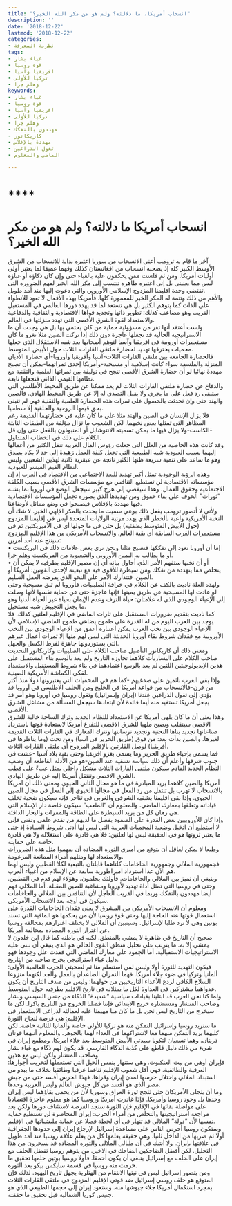 ```yaml
---
title: "انسحاب أمريكا، ما دلالته؟ ولم هو من مكر الله الخير؟"
description: ''
date: '2018-12-22'
lastmod: '2018-12-22'
categories:
- نظرية المعرفة
tags:
- غباء بشار
- قوة روسيا
- افريقيا وآسيا
- تركيا للأولى
- وهلم جرا
keywords:
- غباء بشار
- قوة روسيا
- افريقيا وآسيا
- تركيا للأولى
- وهلم جرا
- مهددون بالتفكك
- كاريكاتور
- مهددة بالإفلاس
- تغول الذراعين
- الماضي والمعلوم

---
```

# ****

# **انسحاب أمريكا ما دلالته؟ ولم هو من مكر الله الخير؟**

آخر ما قام به ترومب أعني الانسحاب من سوريا اعتبره بداية للانسحاب من الشرق الأوسط الكبير كله إذ يصحبه انسحاب من افغانستان كذلك وفهما عميقا لما يعتبر أولى أوليات أمريكا. ومن ثم فلست ممن يحكمون عليه بالغباء حتى وإن كان ذكاؤه أو غباؤه ليس مما يعنيني بل إني اعتبره ظاهرة تنتسب إلى مكر الله الخير لفهم الضرورة التي تقتضي وحدة اقليمنا المزدوج الإسلامي الأوروبي والتي دعوت إليها منذ أمد طويل.  
والأهم من ذلك وتتمة له المكر الخير للمعمورة كلها. فأمريكا بهذه الأفعال لا تعود للانطواء على الذات كما يتوهم الكثير بل هي تستعد لما قد يهدد دورها العالمي في المستقبل القريب وهو مضاعف كذلك: تطوير ذاتها وتجديد قواها الاقتصادية والثقافية والدفاعية والاستعداد لقوة الشرق الأقصى التي تهدد منزلتها في العالم.  
ولست أعتقد أنها تفر من مسؤولية حماية من كان يحتمي بها بل هي وجدت أن ما الاستراتيجية الحالية قد تجعلها عاجزة دون ذلك إذا تركت الصين مثلا تغزو ما كان مستعمرات أوروبية في افريقيا وآسيا لتوهم أصحابها بعد شبه الاستقلال الذي جعلها محميات يخترقها تهديد لحضارة ملتقى القارات الثلاث حول الأبيض المتوسط.  
فالحضارة الجامعة بين ملتقى القارات الثلاث-آسيا وأفريقيا وأوروبا-أي حضارة الأديان المنزلة والفلسفة سواء كانت إسلامية أو مسيحية-وأمريكا إحدى ثمراتهما-يمكن أن تصبح مهددة نهائيا لو أن حضارة الشرق الأقصى تنجح في توليفة بين ثمراتها العلمية والتقنية مع نظامها القيمي الذاتي فتجعلها تابعة.  
والدفاع عن حضارة ملتقى القارات الثلاث لم يعد ممكنا عن طريق المحيط الأطلسي التي ستبقى رد فعل على ما يجري ولا يقبل التصدي له إلا عن طريق المحيط الهادي. فالصين والهند حتى وإن تحدثت بالحصول على ثمرات هذه الحضارة العلمية والتقنية فهي لم تتبنى بحق قيمها الروحية والخلقية إلا سطحيا.  
فلا يزال الإنسان في الصين والهند مثلا على ما كان عليه في حضارتهما القديمة رغم المظاهر التي تمثلها بعض نخبهما. لكن الشعوب ما تزال مؤلفة من الطبقات الثابتة -الكاست-ولا يزال فيها ما يمكن تسميته الانتوشابل أو المنبوذون بالفعل حتى وإن قل الكلام على ذلك في الخطاب المتداول.  
وقد كانت هذه الخاصية من العلل التي جعلت رؤوس المال الغربية تنقل الكثير من أعمالها إليهما بسبب العبودية شبه الطبيعية التي تجعل كلفة العمل زهيدة إلى حد لا يكاد يصدق وهو ما ساعد على تنمية سريعة ظنها الكثير ناتجة عن عبقرية ذاتية لهذين الشعبين وليس لنظام القيم الميسر للعبودية.  
وهذه الرؤية الوجودية تمثل أكبر تهديد للبعد الاجتماعي من الاقتصاد في الغرب إذ إن مؤسساته الاقتصادية لن تستطيع التنافس مع مؤسسات الشرق الأقصى بسبب الكلفة الاجتماعية وحقوق العمال. وهذا سيفضي إلى هرج كبير سيجعل الوضع في أوروبا بما يشبه “ثورات” الخوف على بقاء حقوق ومن تهديدها الذي بصورة تجعل المؤسسات الاقتصادية فيها مهددة بالإفلاس فيصبحوا في وضع مماثل لأوضاعنا.  
ولأني لا أتصور ترومب يفعل ذلك بوعي سميت ما يحدث بالمكر الإلهي الخير. لا شك أن النخبة الأمريكية واعية بالخطر الذي يهدد مرتبة الولايات المتحدة ليس في إقليمنا المزدوج (حول الأبيض المتوسط بضفتيه) بل حتى في ما حولها أي في الأميريكتين ثم في مستعمرات الغرب السابقة أي بقية العالم. والانسحاب الأمريكي من هذا الإقليم المزدوج سينتج عنه أحد أمرين:   
• إما أن أوروبا تعود إلى تفككها فتصبح مثلنا ونحن نرى بعض علامات ذلك في البريكست أو ما يطالب به اليمين الأوروبي والشعبوية من الفريكست وهلم جرا.  
• أو أن نخبها ستفهم الأمر الذي أحاول بيانه أي إن مصير الإقليم بطرفيه لا يمكن أن يتخلص مما يتهدده من تفكك ومن سيطرة للأقوى فيه مع تبعيته لإحدى القوتين: أمريكا أو الصين. فتتدارك الأمر على النحو الذي يفرضه العقل السليم.  
ولهذه العلة ناديت بالكف عن الكلام في خرافة الصليبيات. فأوروبا لم تبق مسيحية وحتى لو عادت لها المسيحية عن طريق يمينها فإنها عاجزة حتى عن حماية نفسها لأنها وصلت إلى الإعياء الوجودي الذي له علامتان: حياة الترف وعدم الإيمان بحياة غير الحياة الدنيا وهو ما يجعل التجييش شبه مستحيل.  
كما ناديت بتقديم ضرورات المستقبل على ثارات الماضي في الإقليم لعلتين كذلك. فلا يوجد بين العرب اليوم من له القدرة على طموح يضاهي طموح الماضي الإسلامي لأن الإعياء الوجودي بين نخب العرب يمكن اعتباره أعمق من الإعياء الوجودي بين النخب الأوروبية مع فقدان شروط بقاء أوروبا الحديثة التي ليس لهم منها إلا ثمرات أعمال غيرهم التي يستوردونها جاهزة لفرط الكسل والجهل.  
ومعنى ذلك أن كاريكاتور التأصيل صاحب الكلام على الصليبيات وكاريكاتور التحديث صاحب الكلام على اليساريات كلاهما تجاوزه التاريخ ولم يعد بالوسع بناء المستقبل على هذين الإيديولوجيتين اللتين لم يعد بالوسع اعتمادهما في بناء شروط المستقبل والاستعداد لفكي الكماشة الأمريكية الصينية.  
وإذا بقي العرب نائمين على صدغيهم -كما هم في المحميات التي يعتبرونها دولا منذ أكثر من قرن-فالانسحاب من قواعد أمريكا في الخليج ومن الحلف الاطلسي في أوروبا قد يؤدي إلى تغول الذراعين عندنا (إيران وإسرائيل) وتغول روسيا في أوروبا وهو أمر قد يجعل أمريكا تستفيد منه أيما فائدة لأن ابتعادها سيجعل المسألة من مشاغل الشرق الأقصى.  
وهذا يعني أن ما كان يلهي أمريكا عن الاستعداد للنظام الجديد وترك الساحة خالية للشرق الاقصى سينقلب ويصبح ملهيا للشرق الاقصى للتفرغ أمريكا لاستعادة قوتها باسترداد صناعاتها تجديد بناها التحتية وتجديد ترسانتها وتترك المعارك في القارات الثلاث القديمة لغيرها. والصين بدأت بعد: من فوق (طريق الحرير في آسيا) ومن تحت (وما يناظرها في أفريقيا) لوصل القارتين بالإقليم المزدوج أي ملتقى القارات الثلاث.  
فما يسمى بإحياء طريق الحرير وما يسمى بغزو افريقيا وحتى بقية بلاد آسيا -عشت في جنوب شرقها وأعلم أن ذلك سياسة نسقية عند الصين-هو من الأدلة القاطعة أن وضعية النظام الجديد القادم سيكون ملتقى القارات الثلاث مشكل داخلي يمثل عبءً على قطب الشرق الاقصى وتنتقل أمريكا إليه عن طريق الهادي.  
أمريكا والصين كلاهما يريد المبادرة في ما هو مجال الثاني الحيوي ومعنى ذلك أن امريكا بالانسحاب لا تهرب بل تنتقل من رد الفعل في مجالها الحيوي إلى الفعل في مجال الصين الحيوي. وإذا بقي اقليمنا بشقيه الشرقي والغربي في تناحر فإنه سيكون ضحية تخلف قياداته وتعلقها بمعارك الماضي. والمعلوم أن “الملعب” سيكون خاصة دار الإسلام التي هي رهان كل من يريد السيطرة على الطاقة والممرات والبحار الدافئة.  
وإذا كان للأوروبيين بعض القدرة على الصمود بفضل ما لديهم من تقدم علمي وتقني فإني لا أستطيع أن اتخيل وضعية المحميات العربية التي ليس لها أدنى شروط السيادة إذ حتى ما يعتبر ثروتها هو في الحقيقة ليس لها لعلتين: فلا هي قادرة على استغلاله ولا هي قادرة خاصة على حمايته.  
وطبعا لا يمكن لعاقل أن يتوقع من أميري الثورة المضادة أن يفهموا مثل هذه الضرورات والاستعداد لها ومثلهم أمراء الممانعة المزعومة.  
فجمهورية الملالي وجمهورية الحاخامات كلتاهما قابلتان بالتبعية لكلا القطبين وليس لهما هم الآن عدا استرداد امبراطورية سابقة عن الإسلام من أغبياء العرب.  
وينبغي أن نميز بين الملالي والحاخامات. فأولئك يحلمون. وهؤلاء لهم قدم في القطبين. وحتى في روسيا التي تمثل أداة تهديد لأوروبا ومشاغبة للصين المقبلة. أما الملالي فهم أيضا مهددون بالتفكك وربما في القريب العاجل لأن التنافس بين الملالي والحاخامات سيكون في أوجه بعد الانسحاب الأمريكي.  
ومعلوم أن الانسحاب الأمريكي من المشرق لا يعني فقدان الحاخامات القدرة على استعمال قوتها عند الحاجة إليها وحتى قوة روسيا لأن من يحكمها هو المافية التي تسند بوتين وهي لا ترد طلبا لإسرائيل. وسيتبين أن الملالي لا يختلف اغترارهم بمحالفة روسيا عن اغترار الثورة المضادة بمحالفة أمريكا.  
صحيح أن التاريخ في ظاهرة لا يمشي بالمنطق. لكنه في باطنه كما قال ابن خلدون لا يمشي إلا به. ما يترتب على تحليل منطق القوى الحالي هو الذي ينبغي أن تبنى عليه الاستراتيجيات الاستقبالية. أما الجمود على معارك الماضي التي فقدت علل وجودها فهو دليل غباء استراتيجي يخرج صاحبه من التاريخ.  
فيكون التهديد للثورة أولا وليس لمن استسلم منا ثم لضحيتي الحرب العالمية الأولى: ألمانيا وتركيا في ضوء جلاء أمريكا. فهما النمران الصاعدان بالعمل والجد لكنهما منزوعا السلاح الكافي لردع الأعداء التاريخيين من حولهما: وليس من صدف التاريخ أن يكون عدواهما مشتركين في العداوة لكل ما يمثلانه في تاريخ الاقليم بطرفيه حول المتوسط.  
ولما كنا نحن العرب قد ابتلينا بقيادات سياسية “شديدة” الذكاء من جنس السيسي وبشار وصاحب المنشار ومستشاره خريج الابتدائي فإننا فضلنا الخروج من التاريخ باكرا. لكن ما سيخرج من التاريخ ليس نحن بل ما كان منا مهيمنا عليه لعمالته لذراعي الاستعمار في الإقليم: هي فرصة لنجاح الثورة.   
ما ستريد روسيا وإسرائيل التمكن منه هو تركيا للأولى خاصة وألمانيا للثانية خاصة. لكن كليهما يريد التمكن منهما معا لاشتراكهما في العداء لهما بالجوهر. والمعلوم أنـهما قوتان ذريتان. وهما تسعيان لتكونا سيدتي الأبيض المتوسط بعد جلاء امريكا. ومطمع إيران في شيء من ذلك دليل قاطع على كذبة الذكاء الفارسي. قد يكون لهم ذكاء مع غباء بشار وصاحب المنشار ولكن ليس مع هذين.  
فإيران أوهى من بيت العنكبوت. وهي ستنهار بنفس الحيل التي تستعملها لتخريب أجوارها: العرقية والطائفية. فهي أقل شعوب الإقليم تناغما عرقيا وطائفيا بخلاف ما يبدو من استبداد الملالي واحتلال حرسها لمدن إيران وقراها. فهذا الحرس أفسد حتى من جيش مصر الذي هو أفسد من كل جيوش العالم وليس العربية وحدها.  
وما أن ينجلي الأمريكان حتى تنجح ثورة العراق وسوريا لأن من يحمي بقاؤهما ليس إيران وحدها بل وجود روسيا وأمريكا. فإذا غادرت أمريكا وروسيا كما هو معلوم عاجزة اقتصاديا على مواصلة بقائها في الإقليم فإن الثورة ستجد الفرصة لاستئناف دورها ولكن بعد مراجعة استراتيجيتها والتخلص من أمراء الحرب: إيران المحاصرة لن تستطيع حماية نفسها لأن “دولة” الملالي قد تنهار في أي لحظة فضلا عن حماية مليشياتها في الإقليم.  
وستكون روسيا أحرص الناس على مساعدة إسرائيل لإرجاع إيران إلى حدودها الجغرافية أولا ثم ضربها من الداخل ثانيا. وهي حقيقة يعلمها كل من يعلم علاقة روسيا منذ أمد طويل في علاقتها بإيران. ولا أشك في أن طبالي الملالي والثورة المضادة قد يسخرون من هذا التحليل. لكن أفضل الضاحكين الضاحك في الاخير. من يتوهم روسيا تفضل الحلف مع إيران على الحلف مع إسرائيل ينبغي أن يكون أحمقا. فأولا روسيا بوتين حلمها تحقيق ما حرمت منه روسيا في قسمة سايكس بيكو بعد الثورة.  
ومن يتصور إسرائيل ليس في نيتها الانتقام من الهتلرية يجهل تاريخ اليهود. لذلك فإن المتوقع هو حلف روسي إسرائيل ضد قوتي الإقليم المزدوج في ملتقى القارات الثلاث بمجرد استكمال أمريكا جلاء جيوشها منه. وستعود إيران إلى حجمها الطبيعي الذي هو جنيس كوريا الشمالية قبل تحقيق ما حققته.

###